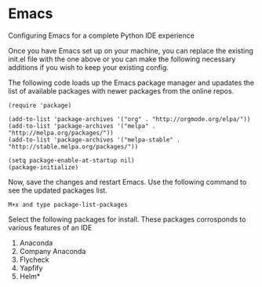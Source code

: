 # Emacs
Configuring Emacs for a complete Python IDE experience

Once you have Emacs set up on your machine, you can replace the existing init.el file with the one above or you can make the following necessary additions if you wish to keep your existing config.



The following code loads up the Emacs package manager and upadates the list of available packages with newer packages from the online repos.

```
(require 'package)

(add-to-list 'package-archives '("org" . "http://orgmode.org/elpa/"))
(add-to-list 'package-archives '("melpa" . "http://melpa.org/packages/"))
(add-to-list 'package-archives '("melpa-stable" . "http://stable.melpa.org/packages/"))

(setq package-enable-at-startup nil)
(package-initialize)
```
Now, save the changes and restart Emacs. Use the following command to see the updated packages list. 

`M+x and type package-list-packages`

Select the following packages for install. These packages corrosponds to various features of an IDE

1. Anaconda
2. Company Anaconda
3. Flycheck
4. Yapfify
5. Helm*
